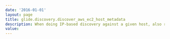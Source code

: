 ```yaml
---
date: '2016-01-01'
layout: page
title: glide.discovery.discover_aws_ec2_host_metadata
description: When doing IP-based discovery against a given host, also run probes that retrieve AWS EC2 metadata. 
value:  
---
```

